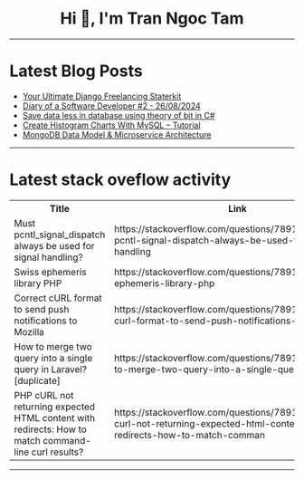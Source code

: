 <h1 align="center">Hi 👋, I'm Tran Ngoc Tam</h1>

---

# Latest Blog Posts 
<!-- BLOG-POST-LIST:START -->
- [Your Ultimate Django Freelancing Staterkit](https://dev.to/paul_freeman/your-ultimate-django-freelancing-staterkit-5bl0)
- [Diary of a Software Developer #2 - 26/08/2024](https://dev.to/antoniodev/diary-of-a-software-developer-2-26082024-2f6a)
- [Save data less in database using theory of bit in C#](https://dev.to/itlvd/save-data-less-in-database-using-theory-of-bit-in-c-2o6i)
- [Create Histogram Charts With MySQL – Tutorial](https://dev.to/inspector/create-histogram-charts-with-mysql-tutorial-4fed)
- [MongoDB Data Model &amp; Microservice Architecture](https://dev.to/sreeni5018/mongodb-data-model-microservice-architecture-342)
<!-- BLOG-POST-LIST:END -->

---

# Latest stack oveflow activity
<table>
  <tr><th>Title</th><th>Link</th></tr>
  <!-- STACKOVERFLOW:START --><tr><td>Must pcntl_signal_dispatch always be used for signal handling?</td><td>https://stackoverflow.com/questions/78915039/must-pcntl-signal-dispatch-always-be-used-for-signal-handling</td></tr><tr><td>Swiss ephemeris library PHP</td><td>https://stackoverflow.com/questions/78914937/swiss-ephemeris-library-php</td></tr><tr><td>Correct cURL format to send push notifications to Mozilla</td><td>https://stackoverflow.com/questions/78914903/correct-curl-format-to-send-push-notifications-to-mozilla</td></tr><tr><td>How to merge two query into a single query in Laravel? [duplicate]</td><td>https://stackoverflow.com/questions/78914897/how-to-merge-two-query-into-a-single-query-in-laravel</td></tr><tr><td>PHP cURL not returning expected HTML content with redirects: How to match command-line curl results?</td><td>https://stackoverflow.com/questions/78914868/php-curl-not-returning-expected-html-content-with-redirects-how-to-match-comman</td></tr><!-- STACKOVERFLOW:END -->
</table>

---


